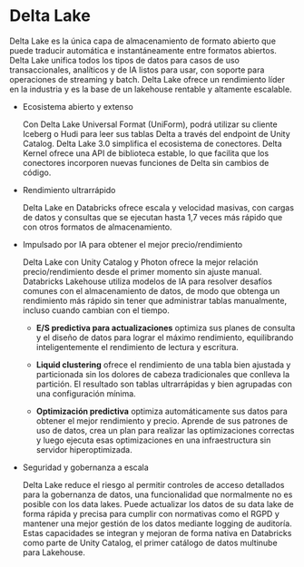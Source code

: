 # Delta Lake

Delta Lake es la única capa de almacenamiento de formato abierto que puede traducir automática e instantáneamente entre formatos abiertos. Delta Lake unifica todos los tipos de datos para casos de uso transaccionales, analíticos y de IA listos para usar, con soporte para operaciones de streaming y batch. Delta Lake ofrece un rendimiento líder en la industria y es la base de un lakehouse rentable y altamente escalable.

- Ecosistema abierto y extenso

  Con Delta Lake Universal Format (UniForm), podrá utilizar su cliente Iceberg o Hudi para leer sus tablas Delta a través del endpoint de Unity Catalog.
  Delta Lake 3.0 simplifica el ecosistema de conectores. Delta Kernel ofrece una API de biblioteca estable, lo que facilita que los conectores incorporen nuevas funciones de Delta sin cambios de código.

- Rendimiento ultrarrápido

  Delta Lake en Databricks ofrece escala y velocidad masivas, con cargas de datos y consultas que se ejecutan hasta 1,7 veces más rápido que con otros formatos de almacenamiento.

- Impulsado por IA para obtener el mejor precio/rendimiento

  Delta Lake con Unity Catalog y Photon ofrece la mejor relación precio/rendimiento desde el primer momento sin ajuste manual. Databricks Lakehouse utiliza modelos de IA para resolver desafíos comunes con el almacenamiento de datos, de modo que obtenga un rendimiento más rápido sin tener que administrar tablas manualmente, incluso cuando cambian con el tiempo.

  - **E/S predictiva para actualizaciones** optimiza sus planes de consulta y el diseño de datos para lograr el máximo rendimiento, equilibrando inteligentemente el rendimiento de lectura y escritura.

  - **Liquid clustering** ofrece el rendimiento de una tabla bien ajustada y particionada sin los dolores de cabeza tradicionales que conlleva la partición. El resultado son tablas ultrarrápidas y bien agrupadas con una configuración mínima.

  - **Optimización predictiva** optimiza automáticamente sus datos para obtener el mejor rendimiento y precio. Aprende de sus patrones de uso de datos, crea un plan para realizar las optimizaciones correctas y luego ejecuta esas optimizaciones en una infraestructura sin servidor hiperoptimizada.

- Seguridad y gobernanza a escala

  Delta Lake reduce el riesgo al permitir controles de acceso detallados para la gobernanza de datos, una funcionalidad que normalmente no es posible con los data lakes. Puede actualizar los datos de su data lake de forma rápida y precisa para cumplir con normativas como el RGPD y mantener una mejor gestión de los datos mediante logging de auditoría. Estas capacidades se integran y mejoran de forma nativa en Databricks como parte de Unity Catalog, el primer catálogo de datos multinube para Lakehouse.
